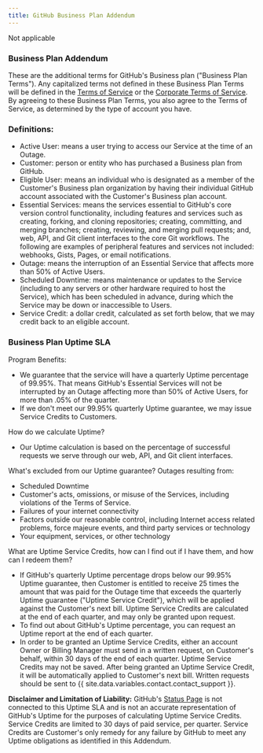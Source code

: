 ```yaml
---
title: GitHub Business Plan Addendum
---
```


Not applicable

### Business Plan Addendum

These are the additional terms for GitHub's Business plan ("Business Plan Terms"). Any capitalized terms not defined in these Business Plan Terms will be defined in the [Terms of Service](/articles/github-terms-of-service/) or the [Corporate Terms of Service](/articles/github-corporate-terms-of-service/). By agreeing to these Business Plan Terms, you also agree to the Terms of Service, as determined by the type of account you have.


### Definitions:
- Active User: means a user trying to access our Service at the time of an Outage.
- Customer: person or entity who has purchased a Business plan from GitHub.
- Eligible User: means an individual who is designated as a member of the Customer's Business plan organization by having their individual GitHub account associated with the Customer's Business plan account.
- Essential Services: means the services essential to GitHub's core version control functionality, including features and services such as creating, forking, and cloning repositories; creating, committing, and merging branches; creating, reviewing, and merging pull requests; and, web, API, and Git client interfaces to the core Git workflows. The following are examples of peripheral features and services not included: webhooks, Gists, Pages, or email notifications.
- Outage: means the interruption of an Essential Service that affects more than 50% of Active Users.
- Scheduled Downtime: means maintenance or updates to the Service (including to any servers or other hardware required to host the Service), which has been scheduled in advance, during which the Service may be down or inaccessible to Users.
- Service Credit: a dollar credit, calculated as set forth below, that we may credit back to an eligible account.

### Business Plan Uptime SLA

Program Benefits:
- We guarantee that the service will have a quarterly Uptime percentage of 99.95%. That means GitHub's Essential Services will not be interrupted by an Outage affecting more than 50% of Active Users, for more than .05% of the quarter.
- If we don't meet our 99.95% quarterly Uptime guarantee, we may issue Service Credits to Customers.

How do we calculate Uptime?
- Our Uptime calculation is based on the percentage of successful requests we serve through our web, API, and Git client interfaces.

What's excluded from our Uptime guarantee? Outages resulting from:
- Scheduled Downtime
- Customer's acts, omissions, or misuse of the Services, including violations of the Terms of Service.
- Failures of your internet connectivity
- Factors outside our reasonable control, including Internet access related problems, force majeure events, and third party services or technology
- Your equipment, services, or other technology

What are Uptime Service Credits, how can I find out if I have them, and how can I redeem them?
- If GitHub's quarterly Uptime percentage drops below our 99.95% Uptime guarantee, then Customer is entitled to receive 25 times the amount that was paid for the Outage time that exceeds the quarterly Uptime guarantee ("Uptime Service Credit"), which will be applied against the Customer's next bill. Uptime Service Credits are calculated at the end of each quarter, and may only be granted upon request.
- To find out about GitHub's Uptime percentage, you can request an Uptime report at the end of each quarter.
- In order to be granted an Uptime Service Credits, either an account Owner or Billing Manager must send in a written request, on Customer's behalf, within 30 days of the end of each quarter. Uptime Service Credits may not be saved. After being granted an Uptime Service Credit, it will be automatically applied to Customer's next bill. Written requests should be sent to {{ site.data.variables.contact.contact_support }}.

**Disclaimer and Limitation of Liability:**
GitHub's [Status Page](https://status.github.com/) is not connected to this Uptime SLA and is not an accurate representation of GitHub's Uptime for the purposes of calculating Uptime Service Credits. Service Credits are limited to 30 days of paid service, per quarter. Service Credits are Customer's only remedy for any failure by GitHub to meet any Uptime obligations as identified in this Addendum.
